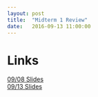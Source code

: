 ```yaml
---
layout: post
title:  "Midterm 1 Review"
date:   2016-09-13 11:00:00
---
```


# Links
[09/08 Slides](https://docs.google.com/presentation/d/1jtXBUMt3h5rm1dPz8b-eHtul-Qth_x29gzfRj8xnb8M/edit?usp=sharing)  
[09/13 Slides](https://docs.google.com/presentation/d/1vmnBUkGD9KjrN0U-7PyIJlEzPuao3yPLqAf4dmxiRnk/edit?usp=sharing)


